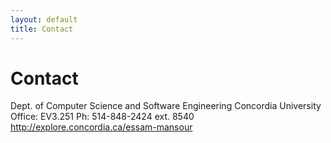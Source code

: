 ```yaml
---
layout: default
title: Contact
---
```


# Contact

Dept. of Computer Science and Software Engineering
Concordia University
Office: EV3.251
Ph: 514-848-2424 ext. 8540
http://explore.concordia.ca/essam-mansour
